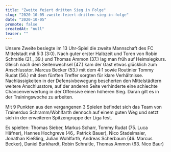 ```yaml
---
title: "Zweite feiert dritten Sieg in Folge"
slug: "2020-10-05-zweite-feiert-dritten-sieg-in-folge"
date: "2020-10-05"
promote: false
createdAt: "null"
teaser: ""
---
```

Unsere Zweite besiegte im 13 Uhr-Spiel die zweite Mannschaft des FC Mittelstadt mit 5:3 (3:0). Nach guter erster Halbzeit und Toren von Robin Schraitle (21., 39.) und Thomas Ammon (37.) lag man früh auf Heimsiegkurs. Gleich nach dem Seitenwechsel (47.) kam der Gast etwas glücklich zum Anschlusstor. Marcus Becker (53.) mit dem 4:1 sowie Routinier Tommy Rudat (56.) mit dem fünften Treffer sorgten für klare Verhältnisse. Nachlässigkeiten in der Defensivbewegung bescherten den Mittelstädtern weitere Anschlusstore, auf der anderen Seite verhinderte eine schlechte Chancenverwertung in der Offensive einen höheren Sieg. Daran gilt es in der Trainingswoche zu arbeiten.


Mit 9 Punkten aus den vergangenen 3 Spielen befindet sich das Team von Trainerduo Schramm/Wohlfarth dennoch auf einem guten Weg und setzt sich in der erweiteren Spitzengruppe der Liga fest.


Es spielten: Thomas Sieber, Markus Scharr, Tommy Rudat (75. Luca Häfner), Hannes Hochgreve (46,. Patrick Bauer), Nico Stadelmaier, Jonathan Kießling, Julian Wohlfarth, Andreas Scherbaum (46. Marcus Becker), Daniel Burkhardt, Robin Schraitle, Thomas Ammon (63. Nico Baur)
